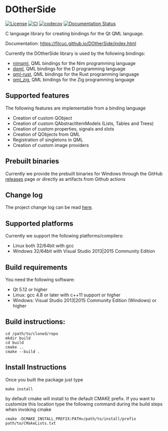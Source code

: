 # DOtherSide
[![License](https://img.shields.io/badge/license-LGPL-green.svg)](https://github.com/filcuc/DOtherSide/blob/master/LICENSE)
[![CI](https://github.com/filcuc/dotherside/workflows/CI/badge.svg)](https://github.com/filcuc/dotherside/actions?query=workflow%3ACI+branch%3Amaster)
[![codecov](https://codecov.io/gh/filcuc/dotherside/branch/master/graph/badge.svg)](https://codecov.io/gh/filcuc/dotherside)
[![Documentation Status](https://img.shields.io/badge/read-documentation-blue.svg)](https://filcuc.github.io/dotherside/)

C language library for creating bindings for the Qt QML language.

Documentation: https://filcuc.github.io/DOtherSide/index.html

Currently the DOtherSide library is used by the following bindings:
* [nimqml](https://github.com/filcuc/nimqml), QML bindings for the Nim programming language
* [dqml](https://github.com/filcuc/dqml), QML bindings for the D programming language
* [qml-rust](https://github.com/White-Oak/qml-rust), QML bindings for the Rust programming language
* [qml_zig](https://github.com/kassane/qml_zig), QML bindings for the Zig programming language

## Supported features
The following features are implementable from a binding language
* Creation of custom QObject
* Creation of custom QAbstractItemModels (Lists, Tables and Trees)
* Creation of custom properties, signals and slots
* Creation of QObjects from QML
* Registration of singletons in QML
* Creation of custom image providers

## Prebuilt binaries
Currently we provide the prebuilt binaries for Windows through the
GitHub [releases](https://github.com/filcuc/DOtherSide/releases) page
or directly as artifacts from Github actions

## Change log
The project change log can be read [here](./CHANGELOG.md).

## Supported platforms
Currently we support the following platforms/compilers:
- Linux both 32/64bit with gcc
- Windows 32/64bit with Visual Studio 2013|2015 Community Edition

## Build requirements
You need the following software:
* Qt 5.12 or higher
* Linux: gcc 4.8 or later with c++11 support or higher
* Windows: Visual Studio 2013|2015 Community Edition (Windows) or higher

## Build instructions:
```
cd /path/to/cloned/repo
mkdir build
cd build
cmake ..
cmake --build .
```

## Install Instructions
Once you built the package just type
```
make install
```
by default cmake will install to the default CMAKE prefix.
If you want to customize this location type the following command
during the build steps when invoking cmake
```
cmake -DCMAKE_INSTALL_PREFIX:PATH=/path/to/install/prefix path/to/CMakeLists.txt
```
